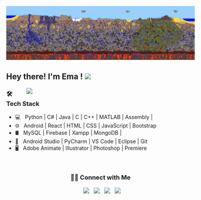 [![Social banner](https://github.com/ema11412/ema11412/blob/main/assets/terra1.gif)](https://github.com/ema11412)


<h2> Hey there! I'm Ema ! <img src="https://github.com/souvikguria98/souvikguria98/blob/master/Hi.gif" width="23"></h2>



<img align="right"  src="https://github-readme-stats.vercel.app/api/top-langs/?username=ema11412&hide=shell,makefile,jupyter notebook&layout=compact&theme=cobalt&langs_count=10" width="450"/>

<h3>🛠 Tech Stack</h3>

- 💻 &nbsp; Python | C# | Java | C | C++ | MATLAB | Assembly |
- 🌐 &nbsp; Android | React | HTML | CSS | JavaScript | Bootstrap 
- 🛢 &nbsp; MySQL | Firebase | Xampp | MongoDB |
- 🔧 &nbsp; Android Studio | PyCharm | VS Code | Eclipse | Git
- 🖥 &nbsp; Adobe Animate | Illustrator | Photoshop | Premiere

<br>

  


<h3 align="center"> 🤝🏻 Connect with Me </h3>

<p align="center">
&nbsp; <a href="https://twitter.com/ema11412" target="_blank" rel="noopener noreferrer"><img src="https://img.icons8.com/plasticine/100/000000/twitter.png" width="50" /></a>  
&nbsp; <a href="https://www.instagram.com/eesqui_17/" target="_blank" rel="noopener noreferrer"><img src="https://img.icons8.com/plasticine/100/000000/instagram-new.png" width="50" /></a>  
&nbsp; <a href="https://www.linkedin.com/in/ema-esquivel-9a17b113a/" target="_blank" rel="noopener noreferrer"><img src="https://img.icons8.com/plasticine/100/000000/linkedin.png" width="50" /></a>
&nbsp; <a href="emanuel1412@gmail.com" target="_blank" rel="noopener noreferrer"><img src="https://img.icons8.com/plasticine/100/000000/gmail.png"  width="50" /></a>
</p>
